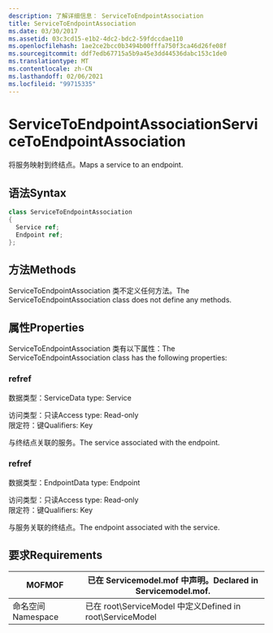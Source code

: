 ```yaml
---
description: 了解详细信息： ServiceToEndpointAssociation
title: ServiceToEndpointAssociation
ms.date: 03/30/2017
ms.assetid: 03c3cd15-e1b2-4dc2-bdc2-59fdccdae110
ms.openlocfilehash: 1ae2ce2bcc0b3494b00fffa750f3ca46d26fe08f
ms.sourcegitcommit: ddf7edb67715a5b9a45e3dd44536dabc153c1de0
ms.translationtype: MT
ms.contentlocale: zh-CN
ms.lasthandoff: 02/06/2021
ms.locfileid: "99715335"
---
```

# <a name="servicetoendpointassociation"></a><span data-ttu-id="035c3-103">ServiceToEndpointAssociation</span><span class="sxs-lookup"><span data-stu-id="035c3-103">ServiceToEndpointAssociation</span></span>

<span data-ttu-id="035c3-104">将服务映射到终结点。</span><span class="sxs-lookup"><span data-stu-id="035c3-104">Maps a service to an endpoint.</span></span>  
  
## <a name="syntax"></a><span data-ttu-id="035c3-105">语法</span><span class="sxs-lookup"><span data-stu-id="035c3-105">Syntax</span></span>  
  
```csharp
class ServiceToEndpointAssociation  
{  
  Service ref;  
  Endpoint ref;  
};  
```  
  
## <a name="methods"></a><span data-ttu-id="035c3-106">方法</span><span class="sxs-lookup"><span data-stu-id="035c3-106">Methods</span></span>  

 <span data-ttu-id="035c3-107">ServiceToEndpointAssociation 类不定义任何方法。</span><span class="sxs-lookup"><span data-stu-id="035c3-107">The ServiceToEndpointAssociation class does not define any methods.</span></span>  
  
## <a name="properties"></a><span data-ttu-id="035c3-108">属性</span><span class="sxs-lookup"><span data-stu-id="035c3-108">Properties</span></span>  

 <span data-ttu-id="035c3-109">ServiceToEndpointAssociation 类有以下属性：</span><span class="sxs-lookup"><span data-stu-id="035c3-109">The ServiceToEndpointAssociation class has the following properties:</span></span>  
  
### <a name="ref"></a><span data-ttu-id="035c3-110">ref</span><span class="sxs-lookup"><span data-stu-id="035c3-110">ref</span></span>  

 <span data-ttu-id="035c3-111">数据类型：Service</span><span class="sxs-lookup"><span data-stu-id="035c3-111">Data type: Service</span></span>  
  
 <span data-ttu-id="035c3-112">访问类型：只读</span><span class="sxs-lookup"><span data-stu-id="035c3-112">Access type: Read-only</span></span>  
<span data-ttu-id="035c3-113">限定符：键</span><span class="sxs-lookup"><span data-stu-id="035c3-113">Qualifiers: Key</span></span>  
  
 <span data-ttu-id="035c3-114">与终结点关联的服务。</span><span class="sxs-lookup"><span data-stu-id="035c3-114">The service associated with the endpoint.</span></span>  
  
### <a name="ref"></a><span data-ttu-id="035c3-115">ref</span><span class="sxs-lookup"><span data-stu-id="035c3-115">ref</span></span>  

 <span data-ttu-id="035c3-116">数据类型：Endpoint</span><span class="sxs-lookup"><span data-stu-id="035c3-116">Data type: Endpoint</span></span>  
  
 <span data-ttu-id="035c3-117">访问类型：只读</span><span class="sxs-lookup"><span data-stu-id="035c3-117">Access type: Read-only</span></span>  
<span data-ttu-id="035c3-118">限定符：键</span><span class="sxs-lookup"><span data-stu-id="035c3-118">Qualifiers: Key</span></span>  
  
 <span data-ttu-id="035c3-119">与服务关联的终结点。</span><span class="sxs-lookup"><span data-stu-id="035c3-119">The endpoint associated with the service.</span></span>  
  
## <a name="requirements"></a><span data-ttu-id="035c3-120">要求</span><span class="sxs-lookup"><span data-stu-id="035c3-120">Requirements</span></span>  
  
|<span data-ttu-id="035c3-121">MOF</span><span class="sxs-lookup"><span data-stu-id="035c3-121">MOF</span></span>|<span data-ttu-id="035c3-122">已在 Servicemodel.mof 中声明。</span><span class="sxs-lookup"><span data-stu-id="035c3-122">Declared in Servicemodel.mof.</span></span>|  
|---------|-----------------------------------|  
|<span data-ttu-id="035c3-123">命名空间</span><span class="sxs-lookup"><span data-stu-id="035c3-123">Namespace</span></span>|<span data-ttu-id="035c3-124">已在 root\ServiceModel 中定义</span><span class="sxs-lookup"><span data-stu-id="035c3-124">Defined in root\ServiceModel</span></span>|
